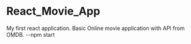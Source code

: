 # React_Movie_App
My first react application.
Basic Online movie application with API from OMDB.
--npm start
